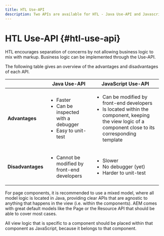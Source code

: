 ```yaml
---
title: HTL Use-API
description: Two APIs are available for HTL - Java Use-API and Javascript Use-API
---
```


# HTL Use-API {#htl-use-api}

HTL encourages separation of concerns by not allowing business logic to mix with markup. Business logic can be implemented through the Use-API.

The following table gives an overview of the advantages and disadvantages of each API.

||**Java Use-API**|**JavaScript Use-API**|
|--- |--- |--- |
|**Advantages**|<ul><li>Faster</li><li>Can be inspected with a debugger</li><li>Easy to unit-test</li></ul>|<ul><li>Can be modified by front-end developers</li><li>Is located within the component, keeping the view logic of a component close to its corresponding template</li></ul>|
|**Disadvantages**|<ul><li>Cannot be modified by front-end developers</li></ul>|<ul><li>Slower</li><li>No debugger (yet)</li><li>Harder to unit-test</li></ul>|

For page components, it is recommended to use a mixed model, where all model logic is located in Java, providing clear APIs that are agnostic to anything that happens in the view (i.e. within the components). AEM comes with great default models like the Page or the Resource API that should be able to cover most cases.

All view logic that is specific to a component should be placed within that component as JavaScript, because it belongs to that component.
